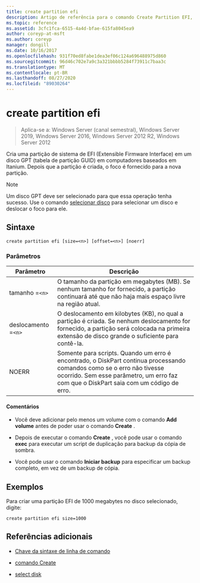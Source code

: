 ```yaml
---
title: create partition efi
description: Artigo de referência para o comando Create Partition EFI, que cria uma partição de sistema de EFI (Extensible Firmware Interface) em um disco GPT (tabela de partição GUID) em computadores baseados em Itanium.
ms.topic: reference
ms.assetid: 3cfc1fca-6515-4a4d-bfae-615fa8045ea9
author: coreyp-at-msft
ms.author: coreyp
manager: dongill
ms.date: 10/16/2017
ms.openlocfilehash: 931f70ed8fabe1dea3ef06c124a696488975d860
ms.sourcegitcommit: 96d46c702e7a9c3a321bbbb5284f73911c7baa3c
ms.translationtype: MT
ms.contentlocale: pt-BR
ms.lasthandoff: 08/27/2020
ms.locfileid: "89030264"
---
```

# <a name="create-partition-efi"></a>create partition efi

> Aplica-se a: Windows Server (canal semestral), Windows Server 2019, Windows Server 2016, Windows Server 2012 R2, Windows Server 2012

Cria uma partição de sistema de EFI (Extensible Firmware Interface) em um disco GPT (tabela de partição GUID) em computadores baseados em Itanium. Depois que a partição é criada, o foco é fornecido para a nova partição.

>[!NOTE]
> Um disco GPT deve ser selecionado para que essa operação tenha sucesso. Use o comando [selecionar disco](select-disk.md) para selecionar um disco e deslocar o foco para ele.

## <a name="syntax"></a>Sintaxe

```
create partition efi [size=<n>] [offset=<n>] [noerr]
```

### <a name="parameters"></a>Parâmetros

| Parâmetro | Descrição |
| --------- | ----------- |
| tamanho =`<n>` | O tamanho da partição em megabytes (MB). Se nenhum tamanho for fornecido, a partição continuará até que não haja mais espaço livre na região atual. |
| deslocamento =`<n>` | O deslocamento em kilobytes (KB), no qual a partição é criada. Se nenhum deslocamento for fornecido, a partição será colocada na primeira extensão de disco grande o suficiente para contê-la. |
| NOERR | Somente para scripts. Quando um erro é encontrado, o DiskPart continua processando comandos como se o erro não tivesse ocorrido. Sem esse parâmetro, um erro faz com que o DiskPart saia com um código de erro. |

#### <a name="remarks"></a>Comentários

- Você deve adicionar pelo menos um volume com o comando **Add volume** antes de poder usar o comando **Create** .

- Depois de executar o comando **Create** , você pode usar o comando **exec** para executar um script de duplicação para backup da cópia de sombra.

- Você pode usar o comando **Iniciar backup** para especificar um backup completo, em vez de um backup de cópia.

## <a name="examples"></a>Exemplos

Para criar uma partição EFI de 1000 megabytes no disco selecionado, digite:

```
create partition efi size=1000
```

## <a name="additional-references"></a>Referências adicionais

- [Chave da sintaxe de linha de comando](command-line-syntax-key.md)

- [comando Create](create.md)

- [select disk](select-disk.md)
